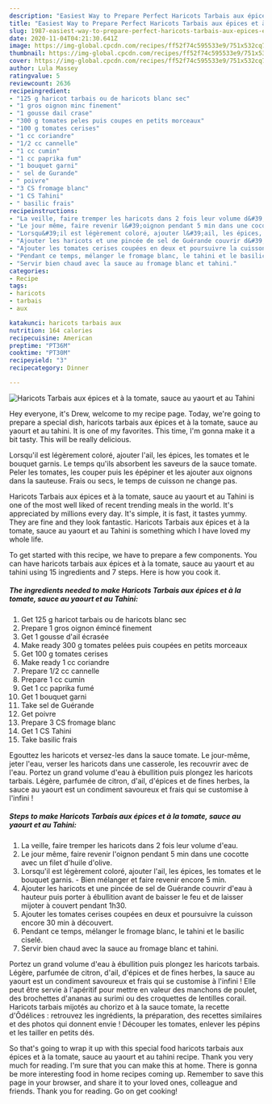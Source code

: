 ```yaml
---
description: "Easiest Way to Prepare Perfect Haricots Tarbais aux épices et à la tomate, sauce au yaourt et au Tahini"
title: "Easiest Way to Prepare Perfect Haricots Tarbais aux épices et à la tomate, sauce au yaourt et au Tahini"
slug: 1987-easiest-way-to-prepare-perfect-haricots-tarbais-aux-epices-et-a-la-tomate-sauce-au-yaourt-et-au-tahini
date: 2020-11-04T04:21:30.641Z
image: https://img-global.cpcdn.com/recipes/ff52f74c595533e9/751x532cq70/haricots-tarbais-aux-epices-et-a-la-tomate-sauce-au-yaourt-et-au-tahini-photo-principale-de-la-recette.jpg
thumbnail: https://img-global.cpcdn.com/recipes/ff52f74c595533e9/751x532cq70/haricots-tarbais-aux-epices-et-a-la-tomate-sauce-au-yaourt-et-au-tahini-photo-principale-de-la-recette.jpg
cover: https://img-global.cpcdn.com/recipes/ff52f74c595533e9/751x532cq70/haricots-tarbais-aux-epices-et-a-la-tomate-sauce-au-yaourt-et-au-tahini-photo-principale-de-la-recette.jpg
author: Lula Massey
ratingvalue: 5
reviewcount: 2636
recipeingredient:
- "125 g haricot tarbais ou de haricots blanc sec"
- "1 gros oignon minc finement"
- "1 gousse dail crase"
- "300 g tomates peles puis coupes en petits morceaux"
- "100 g tomates cerises"
- "1 cc coriandre"
- "1/2 cc cannelle"
- "1 cc cumin"
- "1 cc paprika fum"
- "1 bouquet garni"
- " sel de Gurande"
- " poivre"
- "3 CS fromage blanc"
- "1 CS Tahini"
- " basilic frais"
recipeinstructions:
- "La veille, faire tremper les haricots dans 2 fois leur volume d&#39;eau."
- "Le jour même, faire revenir l&#39;oignon pendant 5 min dans une cocotte avec un filet d&#39;huile d&#39;olive."
- "Lorsqu&#39;il est légèrement coloré, ajouter l&#39;ail, les épices, les tomates et le bouquet garnis. Bien mélanger et faire revenir encore 5 min."
- "Ajouter les haricots et une pincée de sel de Guérande couvrir d&#39;eau à hauteur puis porter à ébullition avant de baisser le feu et de laisser mijoter à couvert pendant 1h30."
- "Ajouter les tomates cerises coupées en deux et poursuivre la cuisson encore 30 min à découvert."
- "Pendant ce temps, mélanger le fromage blanc, le tahini et le basilic ciselé."
- "Servir bien chaud avec la sauce au fromage blanc et tahini."
categories:
- Recipe
tags:
- haricots
- tarbais
- aux

katakunci: haricots tarbais aux 
nutrition: 164 calories
recipecuisine: American
preptime: "PT36M"
cooktime: "PT30M"
recipeyield: "3"
recipecategory: Dinner

---
```



![Haricots Tarbais aux épices et à la tomate, sauce au yaourt et au Tahini](https://img-global.cpcdn.com/recipes/ff52f74c595533e9/751x532cq70/haricots-tarbais-aux-epices-et-a-la-tomate-sauce-au-yaourt-et-au-tahini-photo-principale-de-la-recette.jpg)

Hey everyone, it's Drew, welcome to my recipe page. Today, we're going to prepare a special dish, haricots tarbais aux épices et à la tomate, sauce au yaourt et au tahini. It is one of my favorites. This time, I'm gonna make it a bit tasty. This will be really delicious.

Lorsqu&#39;il est légèrement coloré, ajouter l&#39;ail, les épices, les tomates et le bouquet garnis. Le temps qu&#39;ils absorbent les saveurs de la sauce tomate. Peler les tomates, les couper puis les épépiner et les ajouter aux oignons dans la sauteuse. Frais ou secs, le temps de cuisson ne change pas.

Haricots Tarbais aux épices et à la tomate, sauce au yaourt et au Tahini is one of the most well liked of recent trending meals in the world. It's appreciated by millions every day. It's simple, it is fast, it tastes yummy. They are fine and they look fantastic. Haricots Tarbais aux épices et à la tomate, sauce au yaourt et au Tahini is something which I have loved my whole life.


To get started with this recipe, we have to prepare a few components. You can have haricots tarbais aux épices et à la tomate, sauce au yaourt et au tahini using 15 ingredients and 7 steps. Here is how you cook it.

<!--inarticleads1-->

##### The ingredients needed to make Haricots Tarbais aux épices et à la tomate, sauce au yaourt et au Tahini:

1. Get 125 g haricot tarbais ou de haricots blanc sec
1. Prepare 1 gros oignon émincé finement
1. Get 1 gousse d&#39;ail écrasée
1. Make ready 300 g tomates pelées puis coupées en petits morceaux
1. Get 100 g tomates cerises
1. Make ready 1 cc coriandre
1. Prepare 1/2 cc cannelle
1. Prepare 1 cc cumin
1. Get 1 cc paprika fumé
1. Get 1 bouquet garni
1. Take  sel de Guérande
1. Get  poivre
1. Prepare 3 CS fromage blanc
1. Get 1 CS Tahini
1. Take  basilic frais


Egouttez les haricots et versez-les dans la sauce tomate. Le jour-même, jeter l&#39;eau, verser les haricots dans une casserole, les recouvrir avec de l&#39;eau. Portez un grand volume d&#39;eau à ébullition puis plongez les haricots tarbais. Légère, parfumée de citron, d&#39;ail, d&#39;épices et de fines herbes, la sauce au yaourt est un condiment savoureux et frais qui se customise à l&#39;infini ! 

<!--inarticleads2-->

##### Steps to make Haricots Tarbais aux épices et à la tomate, sauce au yaourt et au Tahini:

1. La veille, faire tremper les haricots dans 2 fois leur volume d&#39;eau.
1. Le jour même, faire revenir l&#39;oignon pendant 5 min dans une cocotte avec un filet d&#39;huile d&#39;olive.
1. Lorsqu&#39;il est légèrement coloré, ajouter l&#39;ail, les épices, les tomates et le bouquet garnis. - Bien mélanger et faire revenir encore 5 min.
1. Ajouter les haricots et une pincée de sel de Guérande couvrir d&#39;eau à hauteur puis porter à ébullition avant de baisser le feu et de laisser mijoter à couvert pendant 1h30.
1. Ajouter les tomates cerises coupées en deux et poursuivre la cuisson encore 30 min à découvert.
1. Pendant ce temps, mélanger le fromage blanc, le tahini et le basilic ciselé.
1. Servir bien chaud avec la sauce au fromage blanc et tahini.


Portez un grand volume d&#39;eau à ébullition puis plongez les haricots tarbais. Légère, parfumée de citron, d&#39;ail, d&#39;épices et de fines herbes, la sauce au yaourt est un condiment savoureux et frais qui se customise à l&#39;infini ! Elle peut être servie à l&#39;apéritif pour mettre en valeur des manchons de poulet, des brochettes d&#39;ananas au surimi ou des croquettes de lentilles corail. Haricots tarbais mijotés au chorizo et à la sauce tomate, la recette d&#39;Ôdélices : retrouvez les ingrédients, la préparation, des recettes similaires et des photos qui donnent envie ! Découper les tomates, enlever les pépins et les tailler en petits dés. 

So that's going to wrap it up with this special food haricots tarbais aux épices et à la tomate, sauce au yaourt et au tahini recipe. Thank you very much for reading. I'm sure that you can make this at home. There is gonna be more interesting food in home recipes coming up. Remember to save this page in your browser, and share it to your loved ones, colleague and friends. Thank you for reading. Go on get cooking!
